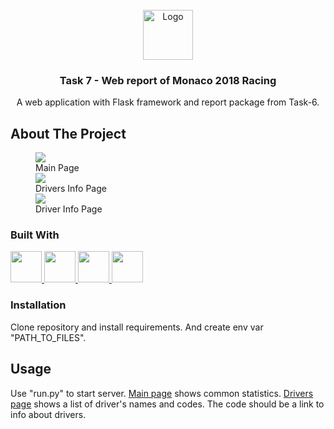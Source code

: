<!-- PROJECT LOGO -->
<br />
<div align="center">
<img src="web_reporter/static/img/readme.png" alt="Logo" width="80" height="80">


  <h3 align="center">
Task 7 - Web report of Monaco 2018 Racing</h3>

  <p align="center">
    A web application with Flask framework and report package from Task-6.
  </p>
</div>


## About The Project
<figure>
    <img src="web_reporter/static/img/main.png">
    <figcaption> Main Page</figcaption>
    <img src="web_reporter/static/img/drivers_info.png">
    <figcaption>Drivers Info Page</figcaption>
    <img src="web_reporter/static/img/driver_info.png">
    <figcaption>Driver Info Page</figcaption>
</figure>

### Built With

<a href="https://www.python.org/">
    <img src="https://user-images.githubusercontent.com/25181517/183423507-c056a6f9-1ba8-4312-a350-19bcbc5a8697.png" width="50">
</a>
<a href="https://flask-docs.readthedocs.io/en/latest/quickstart/">
    <img src="https://user-images.githubusercontent.com/25181517/183423775-2276e25d-d43d-4e58-890b-edbc88e915f7.png" width="50">
</a>
<a href="https://docs.pytest.org/en/7.3.x/">
    <img src="https://user-images.githubusercontent.com/25181517/184117132-9e89a93b-65fb-47c3-91e7-7d0f99e7c066.png" width="50">
</a>
<a href="https://getbootstrap.com/">
    <img src="https://user-images.githubusercontent.com/25181517/183898054-b3d693d4-dafb-4808-a509-bab54cf5de34.png" width="50">
</a>


### Installation

Clone repository and install requirements. And create env var "PATH_TO_FILES".


## Usage

Use "run.py" to start server.
<a href="http://localhost:5000/report">Main page</a> shows common statistics.
<a href="http://localhost:5000/report/drivers/">
Drivers page</a> shows a list of driver's names and codes. The code should be a link to info about drivers.
